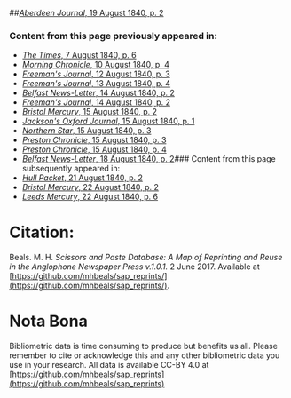 ##[*Aberdeen Journal*, 19 August 1840, p. 2](https://mhbeals.github.io/sap_html/Aberdeen-Journal/Aberdeen-Journal-19-August-1840-p-2)

### Content from this page previously appeared in:
+ [*The Times*, 7 August 1840, p. 6](https://mhbeals.github.io/sap_html/The-Times/The-Times-7-August-1840-p-6)
+ [*Morning Chronicle*, 10 August 1840, p. 4](https://mhbeals.github.io/sap_html/Morning-Chronicle/Morning-Chronicle-10-August-1840-p-4)
+ [*Freeman's Journal*, 12 August 1840, p. 3](https://mhbeals.github.io/sap_html/Freeman's-Journal/Freeman's-Journal-12-August-1840-p-3)
+ [*Freeman's Journal*, 13 August 1840, p. 4](https://mhbeals.github.io/sap_html/Freeman's-Journal/Freeman's-Journal-13-August-1840-p-4)
+ [*Belfast News-Letter*, 14 August 1840, p. 2](https://mhbeals.github.io/sap_html/Belfast-News-Letter/Belfast-News-Letter-14-August-1840-p-2)
+ [*Freeman's Journal*, 14 August 1840, p. 2](https://mhbeals.github.io/sap_html/Freeman's-Journal/Freeman's-Journal-14-August-1840-p-2)
+ [*Bristol Mercury*, 15 August 1840, p. 2](https://mhbeals.github.io/sap_html/Bristol-Mercury/Bristol-Mercury-15-August-1840-p-2)
+ [*Jackson's Oxford Journal*, 15 August 1840, p. 1](https://mhbeals.github.io/sap_html/Jackson's-Oxford-Journal/Jackson's-Oxford-Journal-15-August-1840-p-1)
+ [*Northern Star*, 15 August 1840, p. 3](https://mhbeals.github.io/sap_html/Northern-Star/Northern-Star-15-August-1840-p-3)
+ [*Preston Chronicle*, 15 August 1840, p. 3](https://mhbeals.github.io/sap_html/Preston-Chronicle/Preston-Chronicle-15-August-1840-p-3)
+ [*Preston Chronicle*, 15 August 1840, p. 4](https://mhbeals.github.io/sap_html/Preston-Chronicle/Preston-Chronicle-15-August-1840-p-4)
+ [*Belfast News-Letter*, 18 August 1840, p. 2](https://mhbeals.github.io/sap_html/Belfast-News-Letter/Belfast-News-Letter-18-August-1840-p-2)### Content from this page subsequently appeared in:
+ [*Hull Packet*, 21 August 1840, p. 2](https://mhbeals.github.io/sap_html/Hull-Packet/Hull-Packet-21-August-1840-p-2)
+ [*Bristol Mercury*, 22 August 1840, p. 2](https://mhbeals.github.io/sap_html/Bristol-Mercury/Bristol-Mercury-22-August-1840-p-2)
+ [*Leeds Mercury*, 22 August 1840, p. 6](https://mhbeals.github.io/sap_html/Leeds-Mercury/Leeds-Mercury-22-August-1840-p-6)
                    
# Citation: 

Beals. M. H. *Scissors and Paste Database: A Map of Reprinting and Reuse in the Anglophone Newspaper Press v.1.0.1.* 2 June 2017. Available at [https://github.com/mhbeals/sap_reprints/](https://github.com/mhbeals/sap_reprints/). 
                    
# Nota Bona

Bibliometric data is time consuming to produce but benefits us all. Please remember to cite or acknowledge this and any other bibliometric data you use in your research. All data is available CC-BY 4.0 at [https://github.com/mhbeals/sap_reprints](https://github.com/mhbeals/sap_reprints)